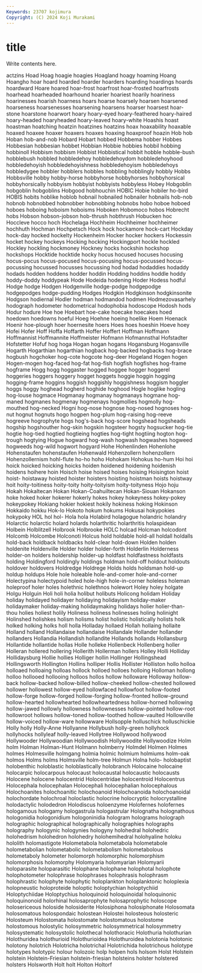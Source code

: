 ```yaml
---
Keywords: 23707 kojimura
Copyright: (C) 2024 Koji Murakami
---
```


# title

Write contents here.



actzins Hoad Hoag hoagie hoagies Hoagland
hoagy hoaming Hoang Hoangho hoar hoard hoarded hoarder hoarders hoarding
hoardings hoards hoardward Hoare hoared hoar-frost hoarfrost hoar-frosted hoarfrosts hoarhead
hoarheaded hoarhound hoarier hoariest hoarily hoariness hoarinesses hoarish hoarness hoars
hoarse hoarsely hoarsen hoarsened hoarseness hoarsenesses hoarsening hoarsens hoarser hoarsest
hoar-stone hoarstone hoarwort hoary hoary-eyed hoary-feathered hoary-haired hoary-headed hoaryheaded hoary-leaved
hoary-white Hoashis hoast hoastman hoatching hoatzin hoatzines hoatzins hoax hoaxability
hoaxable hoaxed hoaxee hoaxer hoaxers hoaxes hoaxing hoaxproof hoazin Hob
hob Hoban hob-and-nob Hobard Hobart hobbed Hobbema hobber Hobbes Hobbesian
hobbesian hobbet Hobbian Hobbie hobbies hobbil hobbing hobbinoll Hobbism hobbism
Hobbist Hobbistical hobbit hobble hobble-bush hobblebush hobbled hobbledehoy hobbledehoydom hobbledehoyhood
hobbledehoyish hobbledehoyishness hobbledehoyism hobbledehoys hobbledygee hobbler hobblers hobbles hobbling hobblingly
hobbly Hobbs Hobbsville hobby hobby-horse hobbyhorse hobbyhorses hobbyhorsical hobbyhorsically hobbyism
hobbyist hobbyists hobbyless Hobey Hobgoblin hobgoblin hobgoblins Hobgood hobhouchin HOBIC
Hobie hobiler ho-bird HOBIS hobits hoblike hoblob hobnail hobnailed hobnailer
hobnails hob-nob hobnob hobnobbed hobnobber hobnobbing hobnobs hobo hoboe hoboed
hoboes hoboing hoboism hoboisms Hoboken Hobomoco hobos Hobrecht hobs Hobson
hobson-jobson hob-thrush hobthrush Hobucken hoc Hoccleve hocco hoch Hochelaga Hochheim
Hochheimer hochheimer hochhuth Hochman Hochpetsch Hock hock hockamore hock-cart Hockday
hock-day hocked hockelty Hockenheim Hocker hocker hockers Hockessin hocket hockey
hockeys Hocking hocking Hockingport hockle hockled Hockley hockling hockmoney Hockney
hocks hockshin hockshop hockshops Hocktide hocktide hocky hocus hocused hocuses
hocusing hocus-pocus hocus-pocused hocus-pocusing hocus-pocussed hocus-pocussing hocussed hocusses hocussing hod
hodad hodaddies hodaddy hodads hodden hoddens hodder hoddin Hodding hoddins
hoddle hoddy hoddy-doddy hoddypeak Hode Hodeida hodening Hoder Hodess hodful
Hodge hodge Hodgen Hodgenville hodge-podge hodgepodge hodgepodges hodge-pudding Hodges Hodgkin
Hodgkinson hodgkinsonite Hodgson hodiernal Hodler hodman hodmandod hodmen Hodmezovasarhely hodograph
hodometer hodometrical hodophobia hodoscope Hodosh hods Hodur hodure Hoe hoe
Hoebart hoe-cake hoecake hoecakes hoed hoedown hoedowns hoeful Hoeg Hoehne
hoeing hoelike Hoem Hoenack Hoenir hoe-plough hoer hoernesite hoers Hoes
hoes hoeshin Hoeve hoey Hofei Hofer Hoff Hoffa Hoffarth Hoffer
Hoffert Hoffman Hoffmann Hoffmannist Hoffmannite Hoffmeister Hofmann Hofmannsthal Hofstadter Hofstetter
Hofuf hog hoga Hogan hogan hogans Hogansburg Hogansville Hogarth Hogarthian
hogarthian hogback hog-backed hogbacks hog-brace hogbush hogchoker hog-cote hogcote hog-deer
Hogeland Hogen hogen Hogen-mogen hog-faced hog-fat hog-fish hogfish hogfishes hog-frame
hogframe Hogg hogg hoggaster hogged hoggee hogger hoggerel hoggeries hoggers
hoggery hogget hoggets hoggie hoggin hogging hogging-frame hoggins hoggish hoggishly
hoggishness hoggism hoggler hoggs hoggy hoghead hogherd hoghide hoghood Hogle
hoglike hogling hog-louse hogmace Hogmanay hogmanay hogmanays hogmane hog-maned hogmanes
hogmenay hogmenays hogmollies hogmolly hog-mouthed hog-necked Hogni hog-nose hognose hog-nosed
hognoses hog-nut hognut hognuts hogo hogpen hog-plum hog-raising hog-reeve hogreeve
hogrophyte hogs hog's-back hog-score hogshead hogsheads hogship hogshouther hog-skin hogskin
hogsteer hogsty hogsucker hog-tie hogtie hog-tied hogtied hogtieing hogties hog-tight
hogtiing hogton hog-trough hogtying Hogue hogward hog-wash hogwash hogwashes hogweed
hogweeds hog-wild hogwort hogyard Hohe Hohenlinden Hohenlohe Hohenstaufen hohenstaufen Hohenwald
Hohenzollern hohenzollern Hohenzollernism hohl-flute ho-ho hoho Hohokam Hohokus ho-hum Hoi
hoi hoick hoicked hoicking hoicks hoiden hoidened hoidening hoidenish hoidens
hoihere hoin Hoisch hoise hoised hoises hoising Hoisington hoist hoist-
hoistaway hoisted hoister hoisters hoisting hoistman hoists hoistway hoit hoity-toitiness
hoity-toity hoity-toityism hoity-toityness Hojo hoju Hokah Hokaltecan Hokan Hokan-Coahuiltecan Hokan-Siouan
Hokanson hoke hoked hoker hokerer hokerly hokes hokey hokeyness hokey-pokey
hokeypokey Hokiang hokier hokiest hokily hokiness hoking Hokinson Hokkaido hokku
Hok-lo Hokoto hokum hokums Hokusai hokypokies hokypoky HOL hol hol-
Hola hola Holabird holagogue holandric holandry Holarctic holarctic holard holards
holarthritic holarthritis holaspidean Holbein Holblitzell Holbrook Holbrooke HOLC holcad Holcman
holcodont Holcomb Holcombe Holconoti Holcus hold holdable hold-all holdall holdalls
hold-back holdback holdbacks hold-clear hold-down Holden holden holdenite Holdenville Holder
holder holder-forth Holderlin Holderness holder-on holders holdership holder-up holdfast holdfastness
holdfasts holding Holdingford holdingly holdings holdman hold-off holdout holdouts holdover
holdovers Holdredge Holdrege Holds holds holdsman hold-up holdup holdups Hole
hole holeable hole-and-comer hole-and-corner Holectypina holectypoid holed hole-high hole-in-corner holeless
holeman holeproof holer holes holethnic holethnos holewort Holey holey holgate
Holgu Holguin Holi holi holia holibut holibuts Holicong holidam Holiday
holiday holidayed holidayer holidaying holidayism holiday-maker holidaymaker holiday-making holidaymaking holidays
holier holier-than-thou holies holiest holily Holiness holiness holinesses holing holinight
Holinshed holishkes holism holisms holist holistic holistically holists holk holked
holking holks holl holla Holladay hollaed Hollah hollaing hollaite Holland
holland Hollandaise hollandaise Hollandale Hollander hollander hollanders Hollandia Hollandish hollandite
Hollands hollands Hollansburg Hollantide hollantide hollas Holle holleke Hollenbeck Hollenberg
holler Holleran hollered hollering Hollerith Hollerman hollers Holley Holli Holliday
Hollidaysburg Hollie hollies Holliger hollin Hollinger Hollingshead Hollingsworth Hollington Hollins
holliper Hollis Hollister Holliston hollo holloa holloaed holloaing holloas hollock
holloed holloes holloing Holloman hollong holloo hollooed hollooing holloos hollos
hollow holloware Holloway hollow-back hollow-backed hollow-billed hollow-cheeked hollow-chested hollowed hollower
hollowest hollow-eyed hollowfaced hollowfoot hollow-footed hollow-forge hollow-forged hollow-forging hollow-fronted hollow-ground
hollow-hearted hollowhearted hollowheartedness hollow-horned hollowing hollow-jawed hollowly hollowness hollownesses hollow-pointed
hollow-root hollowroot hollows hollow-toned hollow-toothed hollow-vaulted Hollowville hollow-voiced hollow-ware hollowware
Hollsopple holluschick holluschickie Holly holly Holly-Anne Hollyanne Hollybush holly-green hollyhock
hollyhocks hollyleaf holly-leaved Hollytree Hollywood hollywood Hollywooder Hollywoodian Hollywoodish Hollywoodite
Hollywoodize Holm holm Holman Holman-Hunt Holmann holmberry Holmdel Holmen Holmes
holmes Holmesville holmgang holmia holmic holmium holmiums holm-oak holmos Holms
holms Holmsville holm-tree Holmun Holna holo- holobaptist holobenthic holoblastic holoblastically
holobranch Holocaine holocaine holocarpic holocarpous holocaust holocaustal holocaustic holocausts Holocene
holocene holocentrid Holocentridae holocentroid Holocentrus Holocephala holocephalan Holocephali holocephalian holocephalous
Holochoanites holochoanitic holochoanoid Holochoanoida holochoanoidal holochordate holochroal holoclastic holocrine holocryptic
holocrystalline holodactylic holodedron Holodiscus holoenzyme Holofernes holofernes hologamous hologamy hologastrula
hologastrular Holognatha holognathous hologonidia hologonidium hologoninidia hologram holograms holograph holographic
holographical holographically holographies holographs holography hologynic hologynies hologyny holohedral holohedric
holohedrism holohedron holohedry holohemihedral holohyaline holoku hololith holomastigote Holometabola holometabola
holometabole holometabolian holometabolic holometabolism holometabolous holometaboly holometer holomorph holomorphic holomorphism
holomorphosis holomorphy Holomyaria holomyarian Holomyarii holoparasite holoparasitic Holophane holophane holophotal
holophote holophotometer holophrase holophrases holophrasis holophrasm holophrastic holophyte holophytic holoplankton
holoplanktonic holoplexia holopneustic holoproteide holoptic holoptychian holoptychiid Holoptychiidae Holoptychius holoquinoid
holoquinoidal holoquinonic holoquinonoid holorhinal holosaprophyte holosaprophytic holoscope holosericeous holoside holosiderite
Holosiphona holosiphonate Holosomata holosomatous holospondaic holostean Holostei holosteous holosteric Holosteum
Holostomata holostomate holostomatous holostome holostomous holostylic holosymmetric holosymmetrical holosymmetry holosystematic
holosystolic holothecal holothoracic Holothuria holothurian Holothuridea holothurioid Holothurioidea Holothuroidea holotonia
holotonic holotony holotrich Holotricha holotrichal Holotrichida holotrichous holotype holotypes holotypic
holour holozoic holp holpen hols holsom Holst Holstein holstein Holstein-Friesian
holstein-friesian holsteins holster holstered holsters Holsworth Holt holt Holton Holtorf
